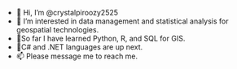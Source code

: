 - 👋 Hi, I’m @crystalpiroozy2525
- 👀 I’m interested in data management and statistical analysis for geospatial technologies.
- 🌱So far I have learned Python, R, and SQL for GIS.
- 🌱C# and .NET languages are up next. 
- 📫 Please message me to reach me. 

<!---
crystalpiroozy2525/crystalpiroozy2525 is a ✨ special ✨ repository because its `README.md` (this file) appears on your GitHub profile.
You can click the Preview link to take a look at your changes.
--->


